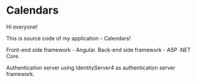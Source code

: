 # Calendars
Hi everyone!

This is source code of my application - Calendars!

Front-end side framework - Angular.
Back-end side framework - ASP .NET Core.

Authentication server using IdentityServer4 as authentication server framework.